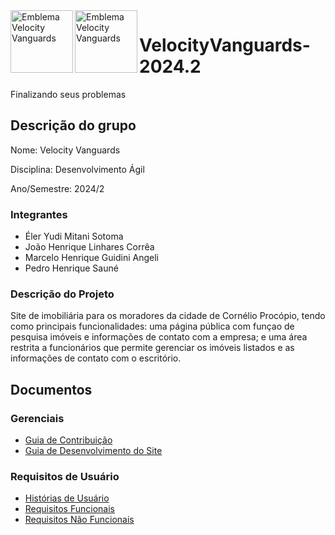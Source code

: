 <img alt="Emblema Velocity Vanguards" src="https://github.com/user-attachments/assets/e88614d0-1191-444c-bc06-ac01569fc25d#gh-light-mode-only" align="left" width="100px">
<img alt="Emblema Velocity Vanguards" src="https://github.com/user-attachments/assets/82313645-a022-4867-910e-b8b1a05f9754#gh-dark-mode-only" align="left" width="100px">

# VelocityVanguards-2024.2

Finalizando seus problemas

## Descrição do grupo

Nome: Velocity Vanguards

Disciplina: Desenvolvimento Ágil

Ano/Semestre: 2024/2

### Integrantes

- Éler Yudi Mitani Sotoma
- João Henrique Linhares Corrêa
- Marcelo Henrique Guidini Angeli
- Pedro Henrique Sauné

### Descrição do Projeto

Site de imobiliária para os moradores da cidade de Cornélio Procópio, tendo como principais funcionalidades: uma página pública com funçao de pesquisa imóveis e informações de contato com a empresa; e uma área restrita a funcionários que permite gerenciar os imóveis listados e as informações de contato com o escritório.

## Documentos

### Gerenciais

- [Guia de Contribuição](CONTRIBUTING.md)
- [Guia de Desenvolvimento do Site](Site/README.md)

### Requisitos de Usuário

- [Histórias de Usuário](<Requisitos de Usuário/HistoriasUsuario.md>)
- [Requisitos Funcionais](<Requisitos de Usuário/RF.md>)
- [Requisitos Não Funcionais](<Requisitos de Usuário/RNF.md>)
